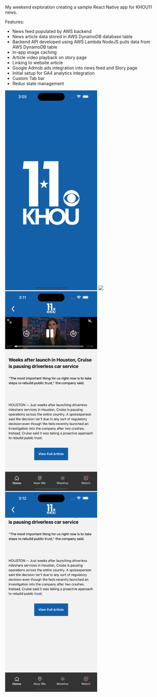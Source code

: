 My weekend exploration creating a sample React Native app for KHOU11 news.

Features:

- News feed populated by AWS backend
- News article data stored in AWS DynamoDB database table
- Backend API developed using AWS Lambda NodeJS pulls data from AWS DynamoDB table
- In-app image caching
- Article video playback on story page
- Linking to website article
- Google Admob ads integration into news feed and Story page
- Initial setup for GA4 analytics integration
- Custom Tab bar
- Redux state management

<img src="KHOU/images/1-splash.png" width="300"/>
<img src="rKHOU/images/2-feed.png" width="300"/>
<img src="KHOU/images/3-story1.png" width="300"/>
<img src="KHOU/images/4-story2.png" width="300"/>
